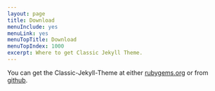 ```yaml
---
layout: page
title: Download
menuInclude: yes
menuLink: yes
menuTopTitle: Download
menuTopIndex: 1000
excerpt: Where to get Classic Jekyll Theme.
---
```

You can get the Classic-Jekyll-Theme at either [rubygems.org](https://rubygems.org/gems/classic-jekyll-theme) or from [github](https://github.com/Balancingrock/classic-jekyll-theme).